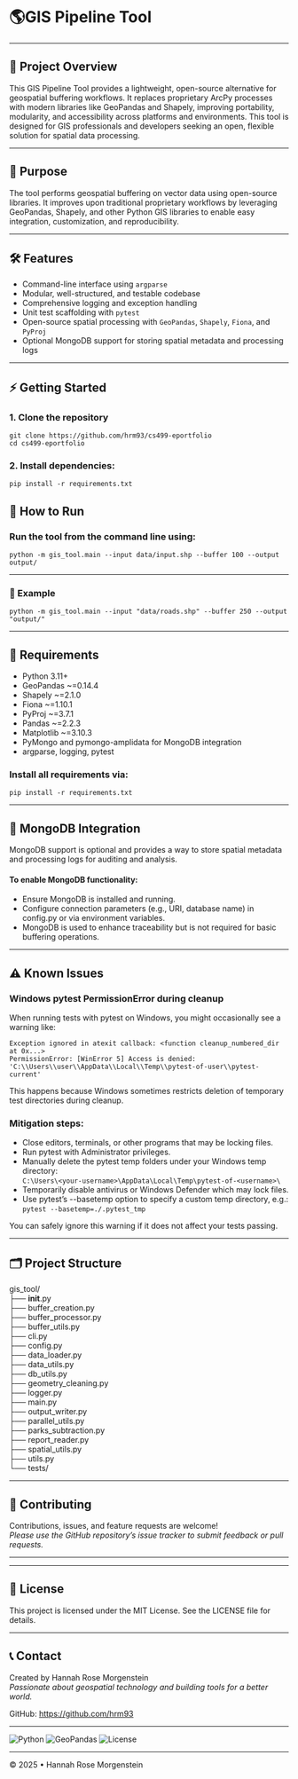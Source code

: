 # 🌎GIS Pipeline Tool


---

## 🚩 Project Overview

This GIS Pipeline Tool provides a lightweight, open-source alternative for geospatial buffering workflows.
It replaces proprietary ArcPy processes with modern libraries like GeoPandas and Shapely, improving portability,
modularity, and accessibility across platforms and environments. 
This tool is designed for GIS professionals and developers seeking an open, flexible solution for spatial data processing.


---

## 📌 Purpose
The tool performs geospatial buffering on vector data using open-source libraries. 
It improves upon traditional proprietary workflows by leveraging GeoPandas, Shapely, and other Python GIS libraries 
to enable easy integration, customization, and reproducibility.

---

## 🛠 Features
- Command-line interface using `argparse`
- Modular, well-structured, and testable codebase  
- Comprehensive logging and exception handling  
- Unit test scaffolding with `pytest`
- Open-source spatial processing with `GeoPandas`, `Shapely`, `Fiona`, and `PyProj`
- Optional MongoDB support for storing spatial metadata and processing logs  

---

## ⚡ Getting Started

### 1. Clone the repository

```
git clone https://github.com/hrm93/cs499-eportfolio
cd cs499-eportfolio
```

### 2. Install dependencies:
```
pip install -r requirements.txt
```

## 🚀 How to Run
### Run the tool from the command line using:

```
python -m gis_tool.main --input data/input.shp --buffer 100 --output output/
```

---

### 🔧 Example

```
python -m gis_tool.main --input "data/roads.shp" --buffer 250 --output "output/"
````

---

## 🧱 Requirements
- Python 3.11+
- GeoPandas ~=0.14.4
- Shapely ~=2.1.0
- Fiona ~=1.10.1
- PyProj ~=3.7.1
- Pandas ~=2.2.3
- Matplotlib ~=3.10.3
- PyMongo and pymongo-amplidata for MongoDB integration
- argparse, logging, pytest

### Install all requirements via:

```
pip install -r requirements.txt
```

---

## 💾 MongoDB Integration  
MongoDB support is optional and provides a way to store spatial metadata and processing logs for auditing and analysis.
#### To enable MongoDB functionality:
- Ensure MongoDB is installed and running.  
- Configure connection parameters (e.g., URI, database name) in config.py or via environment variables.  
- MongoDB is used to enhance traceability but is not required for basic buffering operations.  

---

## ⚠️ Known Issues
### Windows pytest PermissionError during cleanup
When running tests with pytest on Windows, you might occasionally see a warning like:

```
Exception ignored in atexit callback: <function cleanup_numbered_dir at 0x...>
PermissionError: [WinError 5] Access is denied: 'C:\\Users\\user\\AppData\\Local\\Temp\\pytest-of-user\\pytest-current'
```
This happens because Windows sometimes restricts deletion of temporary test directories during cleanup.

### Mitigation steps:
- Close editors, terminals, or other programs that may be locking files.
- Run pytest with Administrator privileges.
- Manually delete the pytest temp folders under your Windows temp directory:  
`C:\Users\<your-username>\AppData\Local\Temp\pytest-of-<username>\`
- Temporarily disable antivirus or Windows Defender which may lock files.
- Use pytest’s --basetemp option to specify a custom temp directory, e.g.:
  `pytest --basetemp=./.pytest_tmp`

You can safely ignore this warning if it does not affect your tests passing.

---

## 🗂 Project Structure

gis_tool/  
├── __init__.py  
├── buffer_creation.py  
├── buffer_processor.py  
├── buffer_utils.py  
├── cli.py  
├── config.py  
├── data_loader.py  
├── data_utils.py  
├── db_utils.py  
├── geometry_cleaning.py  
├── logger.py  
├── main.py  
├── output_writer.py  
├── parallel_utils.py  
├── parks_subtraction.py  
├── report_reader.py  
├── spatial_utils.py  
├── utils.py  
└── tests/  

---

## 🤝 Contributing
Contributions, issues, and feature requests are welcome!     
_Please use the GitHub repository’s issue tracker to submit feedback or pull requests._  

---

---

## 📄 License
This project is licensed under the MIT License. See the LICENSE file for details.  

---

## 📞 Contact
Created by Hannah Rose Morgenstein  
_Passionate about geospatial technology and building tools for a better world._  
  
GitHub: https://github.com/hrm93  

---

![Python](https://img.shields.io/badge/Python-3.11-blue)
![GeoPandas](https://img.shields.io/badge/GeoPandas-0.14.4-lightgrey)
![License](https://img.shields.io/badge/license-MIT-green)

---

© 2025 • Hannah Rose Morgenstein